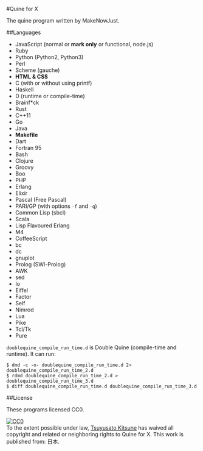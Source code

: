 #Quine for X

  The quine program written by MakeNowJust.

##Languages

  - JavaScript (normal or __mark only__ or functional, node.js)
  - Ruby
  - Python (Python2, Python3)
  - Perl
  - Scheme (gauche)
  - __HTML & CSS__
  - C (with or without using printf)
  - Haskell
  - D (runtime or compile-time)
  - Brainf\*ck
  - Rust
  - C++11
  - Go
  - Java
  - __Makefile__
  - Dart
  - Fortran 95
  - Bash
  - Clojure
  - Groovy
  - Boo
  - PHP
  - Erlang
  - Elixir
  - Pascal (Free Pascal)
  - PARI/GP (with options `-f` and `-q`)
  - Common Lisp (sbcl)
  - Scala
  - Lisp Flavoured Erlang
  - M4
  - CoffeeScript
  - bc
  - dc
  - gnuplot
  - Prolog (SWI-Prolog)
  - AWK
  - sed
  - Io
  - Eiffel
  - Factor
  - Self
  - Nimrod
  - Lua
  - Pike
  - Tcl/Tk
  - Pure

`doublequine_compile_run_time.d` is Double Quine (compile-time and runtime).
It can run:

```
$ dmd -c -o- doublequine_compile_run_time.d 2> doublequine_compile_run_time_2.d 
$ rdmd doublequine_compile_run_time_2.d > doublequine_compile_run_time_3.d 
$ diff doublequine_compile_run_time.d doublequine_compile_run_time_3.d 
```

##License

  These programs licensed CC0.

<p xmlns:dct="http://purl.org/dc/terms/" xmlns:vcard="http://www.w3.org/2001/vcard-rdf/3.0#">
  <a rel="license"
     href="http://creativecommons.org/publicdomain/zero/1.0/">
    <img src="http://i.creativecommons.org/p/zero/1.0/88x31.png" style="border-style: none;" alt="CC0" />
  </a>
  <br />
  To the extent possible under law,
  <a rel="dct:publisher"
     href="http://makenowjust.appspot.com/">
    <span property="dct:title">Tsuyusato Kitsune</span></a>
  has waived all copyright and related or neighboring rights to
  <span property="dct:title">Quine for X</span>.
This work is published from:
<span property="vcard:Country" datatype="dct:ISO3166"
      content="JP" about="http://makenowjust.appspot.com/">
  日本</span>.
</p>

